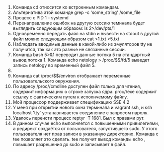1. Команда cd относится ко встроенным командам.  
2. Альтернатива этой команде  grep -c 'some_string' /some_file    
3. Процесс с PID 1 - systemd  
4. Перенаправление ошибок на другую сессию теминала будет выглядить следующим образом: ls 2>/dev/pts/1  
5. Одновременно передать файл на stdin и вывести на stdout в другой файл можно следующим образом cat <1.txt >5.txt   
6. Наблюдать вводимые данные в какой-либо из эмуляторов tty не получится, так как это разные не связанные сессии.  
7. Команда bash 5>&1 переводит данные потока 5 на стандартный вывод потока 1. Команда echo netology > /proc/$$/fd/5 выведет запись netology во временный файл 5.  
8.
9. Команда cat /proc/$$/environ отображает переменные пользовательского окружения.
10. По адресу /proc/<PID>/cmdline доступен файл только для чтения, содержит информацию о строке запуска ядра. proc/<PID>/exe содержит ссылку с фактическим путем к исполнчемому файлу.  
11. Мой процессор поддерживает спецификацию SSE 4.2  
12. У меня при открытии нового окна терминала и vagrant ssh, и ssh localhost 'tty' устанавливается соединение с запросом пароля.  
13. Удалось перенсти процесс reptyr -T 1681. Был с правами рут.
14. В данном случае echo выполняется с повышенными привилегиями, а редирект создаётся от пользователя, запустившего sudo. У этого пользователя нет прав записи в указанную директорию. Команда с tee позволяет это сделать. tee получит вывод команды echo , повышает разрешения до sudo и записывает в файл.
